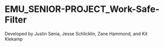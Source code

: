 # EMU_SENIOR-PROJECT_Work-Safe-Filter
Developed by Justin Senia, Jesse Schlicklin, Zane Hammond, and Kit Klekamp
